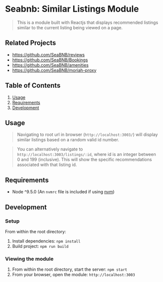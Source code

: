 # Seabnb: Similar Listings Module

> This is a module built with Reactjs that displays recommended listings similar to the current listing being viewed on a page.

## Related Projects

  - https://github.com/SeaBNB/reviews
  - https://github.com/SeaBNB/Bookings
  - https://github.com/SeaBNB/amenities
  - https://github.com/SeaBNB/moriah-proxy

## Table of Contents

1. [Usage](#Usage)
1. [Requirements](#requirements)
1. [Development](#development)

## Usage

> Navigating to root url in browser (`http://localhost:3003/`) will display similar listings based on a random valid id number.  

> You can alternatively navigate to `http://localhost:3003/listings/:id`, where id is an integer between 0 and 199 (inclusive). This will show the specific recommendations associated with that listing id.

## Requirements

- Node ^9.5.0 (An `nvmrc` file is included if using [nvm](https://github.com/creationix/nvm))

## Development

### Setup

From within the root directory:

1. Install dependencies: `npm install`
2. Build project: `npm run build`

### Viewing the module

1. From within the root directory, start the server: `npm start`  
2. From your browser, open the module: `http://localhost:3003`
